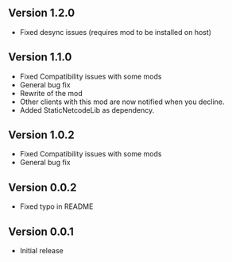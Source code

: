 ## Version 1.2.0
- Fixed desync issues (requires mod to be installed on host)

## Version 1.1.0
- Fixed Compatibility issues with some mods
- General bug fix
- Rewrite of the mod
- Other clients with this mod are now notified when you decline.
- Added StaticNetcodeLib as dependency.

## Version 1.0.2
- Fixed Compatibility issues with some mods
- General bug fix

## Version 0.0.2
- Fixed typo in README

## Version 0.0.1
- Initial release